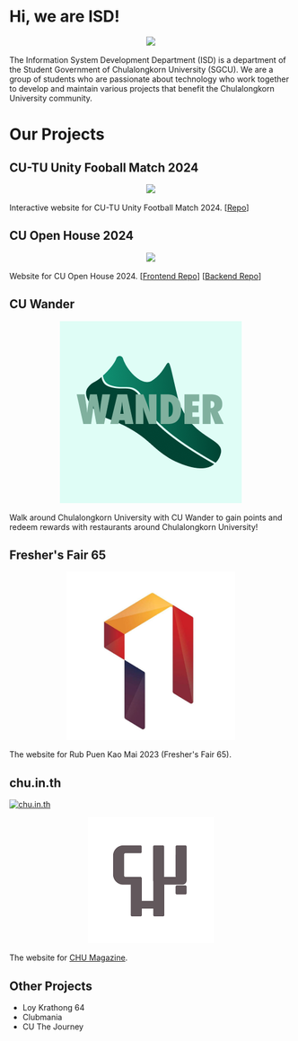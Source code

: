 # Hi, we are ISD!

<p align="center">
    <a href="https://github.com/isd-sgcu">
        <img src="https://github.com/isd-sgcu/.github/assets/28398789/df56647b-a140-4eb3-920a-5931d20eaec1" width="750">
    </a>
</p>

The Information System Development Department (ISD) is a department of the Student Government of Chulalongkorn University (SGCU). We are a group of students who are passionate about technology who work together to develop and maintain various projects that benefit the Chulalongkorn University community.

# Our Projects

## CU-TU Unity Fooball Match 2024

<p align="center">
  <a href="https://github.com/isd-sgcu/cutu-2024"><img width="300" src="https://github.com/isd-sgcu/.github/assets/28398789/818dbad3-b7f6-4e88-8b69-1c37dbf6c996"></a>
</p>

Interactive website for CU-TU Unity Football Match 2024. [[Repo](https://github.com/isd-sgcu/cutu-2024)]

## CU Open House 2024

<p align="center">
  <img src="https://github.com/isd-sgcu/.github/assets/28398789/48a1ed40-ed57-4b86-a7ad-090bfaf4f978">
</p>

Website for CU Open House 2024. [[Frontend Repo](https://github.com/isd-sgcu/oph66-frontend)] [[Backend Repo](https://github.com/isd-sgcu/oph66-backend)]

## CU Wander

<p align="center">
  <img src="https://raw.githubusercontent.com/isd-sgcu/.github/master/profile/assets/cuwander.png">
</p>

Walk around Chulalongkorn University with CU Wander to gain points and redeem rewards with restaurants around Chulalongkorn University!

## Fresher's Fair 65

<p align="center">
  <img width="300" src="https://raw.githubusercontent.com/isd-sgcu/.github/master/profile/assets/rnkm65.jpeg">
</p>

The website for Rub Puen Kao Mai 2023 (Fresher's Fair 65).

## chu.in.th

[![chu.in.th](https://img.shields.io/badge/visit-chu.in.th-red)](https://chu.in.th)

<p align="center">
    <a href="https://chu.in.th">
        <img src="https://raw.githubusercontent.com/isd-sgcu/.github/master/profile/assets/chu.png">
    </a>
</p>

The website for [CHU Magazine](https://www.facebook.com/CHUMAGofficial/).

## Other Projects

- Loy Krathong 64
- Clubmania
- CU The Journey
